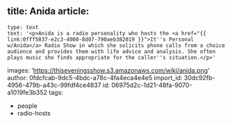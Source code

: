title: Anida
article:
  -
    type: text
    text: '<p>Anida is a radio personality who hosts the <a href="{{ link:0fff5837-e2c3-4000-8d07-790aeb382019 }}">It''s Personal w/Anida</a> Radio Show in which she solicits phone calls from a choice audience and provides them with life advice and analysis. She often plays music she finds appropriate for the caller''s situation.</p>'
images: 'https://thiseveningsshow.s3.amazonaws.com/wiki/anida.png'
author: 0fdcfcab-9dc5-4bdc-a78c-4fa4eca4e4e5
import_id: 30dc92fb-4956-479b-a43c-99fdf4ce4837
id: 06975d2c-1d21-48fa-9070-a1019fe3b352
tags:
  - people
  - radio-hosts

